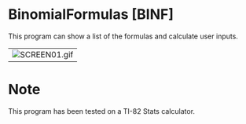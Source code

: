 # BinomialFormulas [BINF]
This program can show a list of the formulas and calculate user inputs.

<table width="100%"> 
  <tr>
    <td><img src="" alt="SCREEN01.gif" /></td>
  </tr>
</table>

# Note
This program has been tested on a TI-82 Stats calculator.
